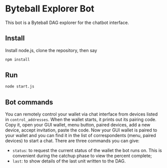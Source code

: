 # Byteball Explorer Bot

This bot is a Byteball DAG explorer for the chatbot interface.

## Install

Install node.js, clone the repository, then say
```sh
npm install
```

## Run
```sh
node start.js
```

## Bot commands

You can remotely control your wallet via chat interface from devices listed in `control_addresses`.  When the wallet starts, it prints out its pairing code.  Copy it, open your GUI wallet, menu button, paired devices, add a new device, accept invitation, paste the code.  Now your GUI wallet is paired to your wallet and you can find it in the list of correspondents (menu, paired devices) to start a chat.  There are three commands you can give:

* `status`: to request the current status of the wallet the bot runs on. This is convenient during the catchup phase to view the percent complete;
* `last`: to show details of the last unit written to the DAG.

